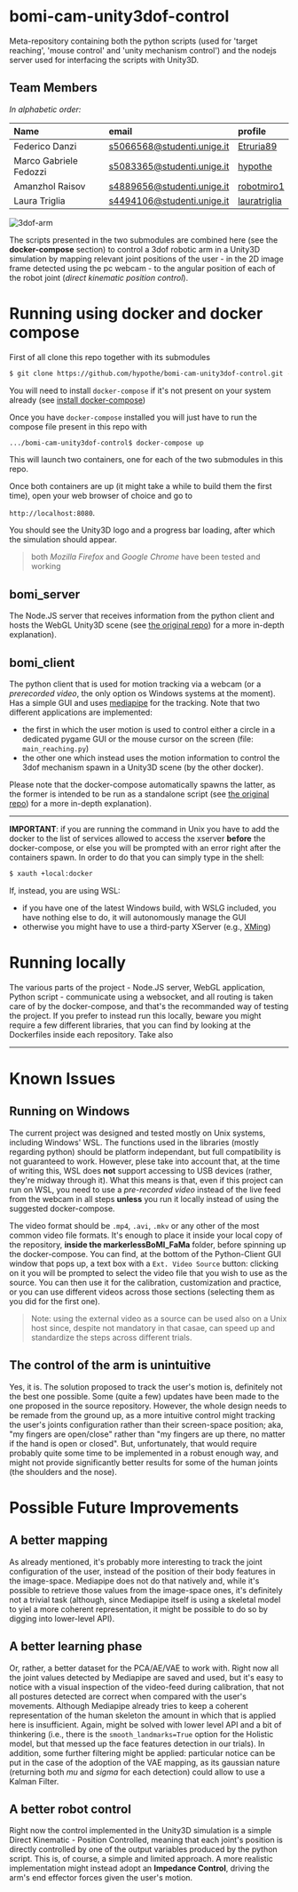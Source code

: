 # bomi-cam-unity3dof-control

Meta-repository containing both the python scripts (used for 'target reaching', 'mouse control' and 'unity mechanism control') and the nodejs server used for interfacing the scripts with Unity3D.

## Team Members

_In alphabetic order:_

| Name | email  | profile |
| :--- | :---   | :--- |
| Federico Danzi | s5066568@studenti.unige.it | [Etruria89](https://github.com/Etruria89)
| Marco Gabriele Fedozzi | s5083365@studenti.unige.it | [hypothe](https://github.com/hypothe)
| Amanzhol Raisov | s4889656@studenti.unige.it | [robotmiro1](https://github.com/robotmiro1)
| Laura Triglia | s4494106@studenti.unige.it | [lauratriglia](https://github.com/lauratriglia)

![3dof-arm](https://raw.githubusercontent.com/hypothe/bomi-cam-unity3dof-control/main/.github/images/3dof_static.jpg)



The scripts presented in the two submodules are combined here (see the **docker-compose** section) to control a 3dof robotic arm in a Unity3D simulation by mapping relevant joint positions of the user - in the 2D image frame detected using the pc webcam - to the angular position of each of the robot joint (_direct kinematic position control_).


# Running using docker and docker compose

First of all clone this repo together with its submodules

```bash
$ git clone https://github.com/hypothe/bomi-cam-unity3dof-control.git --recurse-submodules
```

You will need to install `docker-compose` if it's not present on your system already (see [install docker-compose](https://docs.docker.com/compose/install))

Once you have `docker-compose` installed you will just have to run the compose file present in this repo with

```bash
.../bomi-cam-unity3dof-control$ docker-compose up
```

This will launch two containers, one for each of the two submodules in this repo.

Once both containers are up (it might take a while to build them the first time), open your web browser of choice and go to

`http://localhost:8080`.

You should see the Unity3D logo and a progress bar loading, after which the simulation should appear.

> both _Mozilla Firefox_ and _Google Chrome_ have been tested and working

## bomi_server

The Node.JS server that receives information from the python client and hosts the WebGL Unity3D scene (see [the original repo](https://github.com/hypothe/bomi_fama_nodejs)) for a more in-depth explanation).

## bomi_client

The python client that is used for motion tracking via a webcam (or a _prerecorded video_, the only option os Windows systems at the moment). Has a simple GUI and uses [mediapipe](https://google.github.io/mediapipe/) for the tracking.
Note that two different applications are implemented:
- the first in which the user motion is used to control either a circle in a dedicated pygame GUI or the mouse cursor on the screen (file: `main_reaching.py`)
- the other one which instead uses the motion information to control the 3dof mechanism spawn in a Unity3D scene (by the other docker).

Please note that the docker-compose automatically spawns the latter, as the former is intended to be run as a standalone script (see [the original repo](https://github.com/hypothe/markerlessBoMI_FaMa)) for a more in-depth explanation).

---

**IMPORTANT**: if you are running the command in Unix you have to add the docker to the list of services allowed to access the xserver **before** the docker-compose, or else you will be prompted with an error right after the containers spawn. In order to do that you can simply type in the shell:

```bash
$ xauth +local:docker
```

If, instead, you are using WSL:
- if you have one of the latest Windows build, with WSLG included, you have nothing else to do, it will autonomously manage the GUI
- otherwise you might have to use a third-party XServer (e.g., [XMing](https://sourceforge.net/projects/xming/))

# Running locally

The various parts of the project - Node.JS server, WebGL application, Python script - communicate using a websocket, and all routing is taken care of by the docker-compose, and that's the recommanded way of testing the project. If you prefer to instead run this locally, beware you might require a few different libraries, that you can find by looking at the Dockerfiles inside each repository. Take also 

---

# Known Issues

## Running on Windows

The current project was designed and tested mostly on Unix systems, including Windows' WSL. The functions used in the libraries (mostly regarding python) should be platform independant, but full compatibility is not guaranteed to work.
However, plese take into account that, at the time of writing this, WSL does **not** support accessing to USB devices (rather, they're midway through it). What this means is that, even if this project can run on WSL, you need to use a *pre-recorded video* instead of the live feed from the webcam in all steps **unless** you run it locally instead of using the suggested docker-compose.

The video format should be `.mp4`, `.avi`, `.mkv` or any other of the most common video file formats. It's enough to place it inside your local copy of the repository, **inside the markerlessBoMI_FaMa** folder, before spinning up the docker-compose.
You can find, at the bottom of the Python-Client GUI window that pops up, a text box with a `Ext. Video Source` button: clicking on it you will be prompted to select the video file that you wish to use as the source. You can then use it for the calibration, customization and practice, or you can use different videos across those sections (selecting them as you did for the first one).

> Note: using the external video as a source can be used also on a Unix host since, despite not mandatory in that casae, can speed up and standardize the steps across different trials.

## The control of the arm is unintuitive

Yes, it is. The solution proposed to track the user's motion is, definitely not the best one possible. Some (quite a few) updates have been made to the one proposed in the source repository. However, the whole design needs to be remade from the ground up, as a more intuitive control might tracking the user's joints configuration rather than their screen-space position; aka, "my fingers are open/close" rather than "my fingers are up there, no matter if the hand is open or closed".
But, unfortunately, that would require probably quite some time to be implemented in a robust enough way, and might not provide significantly better results for some of the human joints (the shoulders and the nose).

# Possible Future Improvements

## A better mapping

As already mentioned, it's probably more interesting to track the joint configuration of the user, instead of the position of their body features in the image-space. Mediapipe does not do that natively and, while it's possible to retrieve those values from the image-space ones, it's definitely not a trivial task (although, since Mediapipe itself is using a skeletal model to yiel a more coherent representation, it might be possible to do so by digging into lower-level API).

## A better learning phase

Or, rather, a better dataset for the PCA/AE/VAE to work with. Right now all the joint values detected by Mediapipe are saved and used, but it's easy to notice with a visual inspection of the video-feed during calibration, that not all postures detected are correct when compared with the user's movements. Although Mediapipe already tries to keep a coherent representation of the human skeleton the amount in which that is applied here is insufficient. Again, might be solved with lower level API and a bit of thinkering (i.e., there is the `smooth_landmarks=True` option for the Holistic model, but that messed up the face features detection in our trials). In addition, some further filtering might be applied: particular notice can be put in the case of the adoption of the VAE mapping, as its gaussian nature (returning both _mu_ and _sigma_ for each detection) could allow to use a Kalman Filter.

## A better robot control

Right now the control implemented in the Unity3D simulation is a simple Direct Kinematic - Position Controlled, meaning that each joint's position is directly controlled by one of the output variables produced by the python script. This is, of course, a simple and limited approach. A more realistic implementation might instead adopt an **Impedance Control**, driving the arm's end effector forces given the user's motion.
